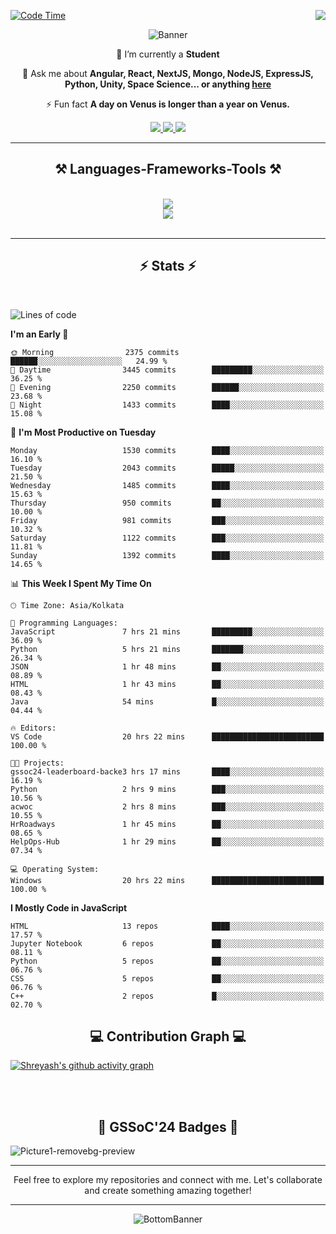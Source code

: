 <div>
 
<img align="right" src="https://visitor-badge.laobi.icu/badge?page_id=shreyash3087.shreyash3087" />

 [![Code Time](https://wakatime.com/badge/user/cd5f70df-e644-46f4-a03b-e1ce78615131.svg)](https://wakatime.com/@cd5f70df-e644-46f4-a03b-e1ce78615131)
 
</div>


<div align="center">
 
![Banner](https://github.com/user-attachments/assets/fe33d289-b057-4d85-ad76-3103802aa9e1)

</div>


<div align="center">
 
 🔭 I’m currently a **Student** 

💬 Ask me about **Angular, React, NextJS, Mongo, NodeJS, ExpressJS, Python, Unity, Space Science... or anything [here](https://github.com/shreyash3087/shreyash3087/issues)**

⚡ Fun fact **A day on Venus is longer than a year on Venus.**

</div>
 
<div align="center"> 
  <a href="mailto:shreyash3087@gmail.com">
    <img src="https://img.shields.io/badge/Gmail-333333?style=for-the-badge&logo=gmail&logoColor=red" />
  </a>
  <a href="https://www.linkedin.com/in/shreyash-srivastava-1a1161280" target="_blank">
    <img src="https://img.shields.io/badge/LinkedIn-0077B5?style=for-the-badge&logo=linkedin&logoColor=white" target="_blank" />
  </a>
  <a href="https://github.com/shreyash3087" target="_blank">
     <img src="https://img.shields.io/badge/Github-FF5722?style=for-the-badge&logo=github&logoColor=white" target="_blank" />
  </a>
</div>
<hr/>
 
<h2 align="center">⚒️ Languages-Frameworks-Tools ⚒️</h2>
<br/>
<div align="center">
    <img src="https://skillicons.dev/icons?i=react,bootstrap,html,css,vscode,github,figma,cpp,vercel,netlify" /><br>
    <img src="https://skillicons.dev/icons?i=tailwind,git,nodejs,python,javascript,typescript,express,firebase,mongodb,nextjs,unity,azure,blender" /><br>
</div>

<br/>
<hr/>

<h2 align="center">⚡ Stats ⚡</h2>

<br>
<div>
 
 
<!--START_SECTION:waka-->
![Lines of code](https://img.shields.io/badge/From%20Hello%20World%20I%27ve%20Written-5.0%20million%20lines%20of%20code-blue)

**I'm an Early 🐤** 

```text
🌞 Morning                2375 commits        ██████░░░░░░░░░░░░░░░░░░░   24.99 % 
🌆 Daytime                3445 commits        █████████░░░░░░░░░░░░░░░░   36.25 % 
🌃 Evening                2250 commits        ██████░░░░░░░░░░░░░░░░░░░   23.68 % 
🌙 Night                  1433 commits        ████░░░░░░░░░░░░░░░░░░░░░   15.08 % 
```
📅 **I'm Most Productive on Tuesday** 

```text
Monday                   1530 commits        ████░░░░░░░░░░░░░░░░░░░░░   16.10 % 
Tuesday                  2043 commits        █████░░░░░░░░░░░░░░░░░░░░   21.50 % 
Wednesday                1485 commits        ████░░░░░░░░░░░░░░░░░░░░░   15.63 % 
Thursday                 950 commits         ██░░░░░░░░░░░░░░░░░░░░░░░   10.00 % 
Friday                   981 commits         ███░░░░░░░░░░░░░░░░░░░░░░   10.32 % 
Saturday                 1122 commits        ███░░░░░░░░░░░░░░░░░░░░░░   11.81 % 
Sunday                   1392 commits        ████░░░░░░░░░░░░░░░░░░░░░   14.65 % 
```


📊 **This Week I Spent My Time On** 

```text
🕑︎ Time Zone: Asia/Kolkata

💬 Programming Languages: 
JavaScript               7 hrs 21 mins       █████████░░░░░░░░░░░░░░░░   36.09 % 
Python                   5 hrs 21 mins       ███████░░░░░░░░░░░░░░░░░░   26.34 % 
JSON                     1 hr 48 mins        ██░░░░░░░░░░░░░░░░░░░░░░░   08.89 % 
HTML                     1 hr 43 mins        ██░░░░░░░░░░░░░░░░░░░░░░░   08.43 % 
Java                     54 mins             █░░░░░░░░░░░░░░░░░░░░░░░░   04.44 % 

🔥 Editors: 
VS Code                  20 hrs 22 mins      █████████████████████████   100.00 % 

🐱‍💻 Projects: 
gssoc24-leaderboard-backe3 hrs 17 mins       ████░░░░░░░░░░░░░░░░░░░░░   16.19 % 
Python                   2 hrs 9 mins        ███░░░░░░░░░░░░░░░░░░░░░░   10.56 % 
acwoc                    2 hrs 8 mins        ███░░░░░░░░░░░░░░░░░░░░░░   10.55 % 
HrRoadways               1 hr 45 mins        ██░░░░░░░░░░░░░░░░░░░░░░░   08.65 % 
HelpOps-Hub              1 hr 29 mins        ██░░░░░░░░░░░░░░░░░░░░░░░   07.34 % 

💻 Operating System: 
Windows                  20 hrs 22 mins      █████████████████████████   100.00 % 
```

**I Mostly Code in JavaScript** 

```text
HTML                     13 repos            ████░░░░░░░░░░░░░░░░░░░░░   17.57 % 
Jupyter Notebook         6 repos             ██░░░░░░░░░░░░░░░░░░░░░░░   08.11 % 
Python                   5 repos             ██░░░░░░░░░░░░░░░░░░░░░░░   06.76 % 
CSS                      5 repos             ██░░░░░░░░░░░░░░░░░░░░░░░   06.76 % 
C++                      2 repos             █░░░░░░░░░░░░░░░░░░░░░░░░   02.70 % 
```




<!--END_SECTION:waka-->

</div>

<div>
  <div align="center" ><h2 align="center">💻 Contribution Graph 💻</h2></div>
 
  [![Shreyash's github activity graph](https://github-readme-activity-graph.vercel.app/graph?username=shreyash3087&hide_border=true&theme=github)](https://github.com/ashutosh00710/github-readme-activity-graph)
 
</div>

<br/><br/>

<h2 align="center">🔰 GSSoC'24 Badges 🔰</h2>

![Picture1-removebg-preview](https://github.com/user-attachments/assets/4ece96a5-043a-44df-b51b-40738d3603ff)

<div align="center"> 
  <hr/>
  Feel free to explore my repositories and connect with me. Let's collaborate and create something amazing together!
  <hr/>
</div>

<div align="center">
 
![BottomBanner](https://github.com/user-attachments/assets/7afe064f-9b9f-401d-bec1-35c8625bb3dc)

</div>

